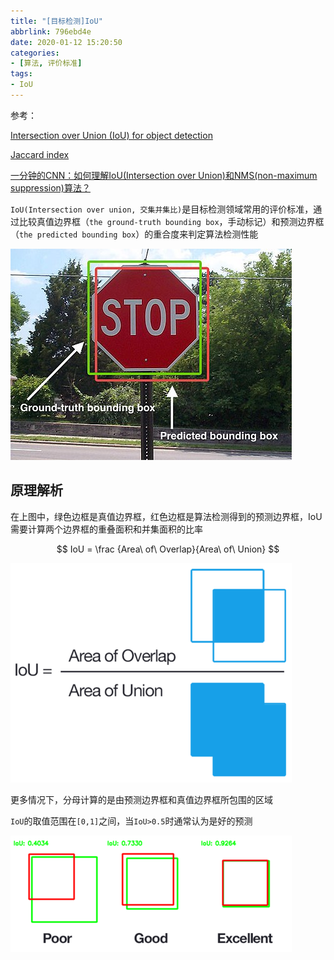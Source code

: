 ```yaml
---
title: "[目标检测]IoU"
abbrlink: 796ebd4e
date: 2020-01-12 15:20:50
categories:
- [算法, 评价标准]
tags:
- IoU
---
```


参考：

[Intersection over Union (IoU) for object detection](https://www.pyimagesearch.com/2016/11/07/intersection-over-union-iou-for-object-detection/)

[Jaccard index](https://en.wikipedia.org/wiki/Jaccard_index)

[一分钟的CNN：如何理解IoU(Intersection over Union)和NMS(non-maximum suppression)算法？](https://zhuanlan.zhihu.com/p/36303642)

`IoU(Intersection over union, 交集并集比)`是目标检测领域常用的评价标准，通过比较真值边界框（`the ground-truth bounding box`，手动标记）和预测边界框（`the predicted bounding box`）的重合度来判定算法检测性能

![](/imgs/iou/450px-Intersection_over_Union_-_object_detection_bounding_boxes.jpg)

## 原理解析

在上图中，绿色边框是真值边界框，红色边框是算法检测得到的预测边界框，IoU需要计算两个边界框的重叠面积和并集面积的比率

$$
IoU = \frac {Area\ of\ Overlap}{Area\ of\ Union}
$$

![](/imgs/iou/Intersection_over_Union_-_visual_equation.png)

更多情况下，分母计算的是由预测边界框和真值边界框所包围的区域

`IoU`的取值范围在`[0,1]`之间，当`IoU>0.5`时通常认为是好的预测

![](/imgs/iou/Intersection_over_Union_-_poor,_good_and_excellent_score.png)